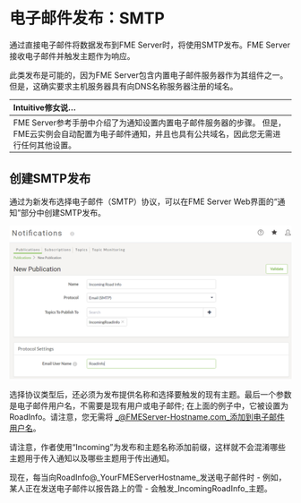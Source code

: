 # 电子邮件发布：SMTP

通过直接电子邮件将数据发布到FME Server时，将使用SMTP发布。FME Server接收电子邮件并触发主题作为响应。

此类发布是可能的，因为FME Server包含内置电子邮件服务器作为其组件之一。但是，这确实要求主机服务器具有向DNS名称服务器注册的域名。

|  Intuitive修女说… |
| :--- |
|  FME Server参考手册中介绍了为通知设置内置电子邮件服务器的步骤。  但是，FME云实例会自动配置为电子邮件通知，并且也具有公共域名，因此您无需进行任何其他设置。 |

## 创建SMTP发布

通过为新发布选择电子邮件（SMTP）协议，可以在FME Server Web界面的“通知”部分中创建SMTP发布。

![](../../.gitbook/assets/img4.023.smtppublicationsettings.png)

选择协议类型后，还必须为发布提供名称和选择要触发的现有主题。最后一个参数是电子邮件用户名，不需要是现有用户或电子邮件; 在上面的例子中，它被设置为RoadInfo。请注意，您无需将 _@FMEServer-Hostname.com_添加到电子邮件用户名。

请注意，作者使用“Incoming”为发布和主题名称添加前缀，这样就不会混淆哪些主题用于传入通知以及哪些主题用于传出通知。

现在，每当向RoadInfo@_YourFMEServerHostname_发送电子邮件时 - 例如，某人正在发送电子邮件以报告路上的雪 - 会触发_IncomingRoadInfo_主题。

